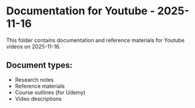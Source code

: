 # Documentation for Youtube - 2025-11-16

This folder contains documentation and reference materials for Youtube videos on 2025-11-16.

## Document types:
- Research notes
- Reference materials
- Course outlines (for Udemy)
- Video descriptions
